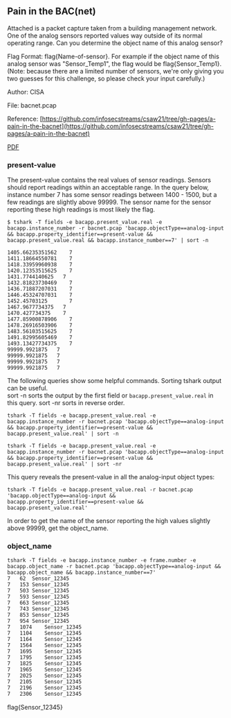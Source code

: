 ## Pain in the BAC(net)

Attached is a packet capture taken from a building management network. One of the analog sensors reported values way outside of its normal operating range. Can you determine the object name of this analog sensor? 

Flag Format: flag{Name-of-sensor}. 
For example if the object name of this analog sensor was "Sensor_Temp1", the flag would be flag{Sensor_Temp1}. (Note: because there are a limited number of sensors, we're only giving you two guesses for this challenge, so please check your input carefully.) 

Author: CISA

File:  bacnet.pcap

Reference:
[https://github.com/infosecstreams/csaw21/tree/gh-pages/a-pain-in-the-bacnet](https://github.com/infosecstreams/csaw21/tree/gh-pages/a-pain-in-the-bacnet) 

[PDF](APainInTheBACnet.pdf)

### present-value

The present-value contains the real values of sensor readings.  Sensors should report readings within an acceptable range.  In the query below, instance number 7 has some sensor readings between 1400 - 1500, but a few readings are slightly above 99999.  The sensor name for the sensor reporting these high readings is most likely the flag.

```
$ tshark -T fields -e bacapp.present_value.real -e bacapp.instance_number -r bacnet.pcap 'bacapp.objectType==analog-input && bacapp.property_identifier==present-value && bacapp.present_value.real && bacapp.instance_number==7' | sort -n

1405.66235351562	7
1411.18664550781	7
1418.33959960938	7
1420.12353515625	7
1431.7744140625	  7
1432.81823730469	7
1436.71887207031	7
1446.45324707031	7
1452.45703125	    7
1467.9677734375	  7
1470.427734375	  7
1477.85900878906	7
1478.26916503906	7
1483.56103515625	7
1491.82995605469	7
1493.13427734375	7
99999.9921875	7
99999.9921875	7
99999.9921875	7
99999.9921875	7

```
The following queries show some helpful commands.  Sorting tshark output can be useful.  
sort -n sorts the output by the first field or ``` bacapp.present_value.real ``` in this query.  sort -nr sorts in reverse order.
```
tshark -T fields -e bacapp.present_value.real -e bacapp.instance_number -r bacnet.pcap 'bacapp.objectType==analog-input && bacapp.property_identifier==present-value && bacapp.present_value.real' | sort -n

tshark -T fields -e bacapp.present_value.real -e bacapp.instance_number -r bacnet.pcap 'bacapp.objectType==analog-input && bacapp.property_identifier==present-value && bacapp.present_value.real' | sort -nr
```
This query reveals the present-value in all the analog-input object types:
```
tshark -T fields -e bacapp.present_value.real -r bacnet.pcap 'bacapp.objectType==analog-input && bacapp.property_identifier==present-value && bacapp.present_value.real'
```
In order to get the name of the sensor reporting the high values slightly above 99999, get the object_name.

### object_name

```
tshark -T fields -e bacapp.instance_number -e frame.number -e bacapp.object_name -r bacnet.pcap 'bacapp.objectType==analog-input && bacapp.object_name && bacapp.instance_number==7'
7	62	Sensor_12345
7	153	Sensor_12345
7	503	Sensor_12345
7	593	Sensor_12345
7	663	Sensor_12345
7	743	Sensor_12345
7	853	Sensor_12345
7	954	Sensor_12345
7	1074	Sensor_12345
7	1104	Sensor_12345
7	1164	Sensor_12345
7	1564	Sensor_12345
7	1695	Sensor_12345
7	1795	Sensor_12345
7	1825	Sensor_12345
7	1965	Sensor_12345
7	2025	Sensor_12345
7	2105	Sensor_12345
7	2196	Sensor_12345
7	2306	Sensor_12345
```

ﬂag{Sensor_12345}



